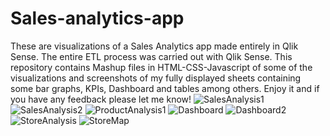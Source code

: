 # Sales-analytics-app
These are visualizations of a Sales Analytics app made entirely in Qlik Sense.
The entire ETL process was carried out with Qlik Sense.
This repository contains Mashup files in HTML-CSS-Javascript of some of the visualizations and screenshots of my fully displayed sheets containing some bar graphs, KPIs, Dashboard and tables among others.
Enjoy it and if you have any feedback please let me know!
![SalesAnalysis1](https://user-images.githubusercontent.com/100418934/224504200-6ab34ebb-fd6f-4a81-bb9f-c36d5b228218.PNG)
![SalesAnalysis2](https://user-images.githubusercontent.com/100418934/224504206-20fff3c7-9cfe-4268-8e64-ce1cf5b969b6.PNG)
![ProductAnalysis1](https://user-images.githubusercontent.com/100418934/224504219-d87af151-ad1e-4483-be7b-0661a3f13b68.PNG)
![Dashboard](https://user-images.githubusercontent.com/100418934/224504224-b471159b-3802-4095-a57f-4747d4ed4cc5.PNG)
![Dashboard2](https://user-images.githubusercontent.com/100418934/224504231-8b9198c6-1958-4448-b807-a30c9b6b1165.PNG)
![StoreAnalysis](https://user-images.githubusercontent.com/100418934/224504251-cd1316ea-8020-4bfb-8d93-9934e208b0c2.PNG)
![StoreMap](https://user-images.githubusercontent.com/100418934/224504257-67d8144e-9d45-44b2-b70e-5b895cde27db.PNG)

